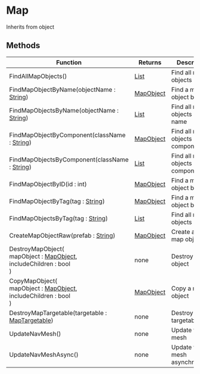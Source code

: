 # Map
Inherits from object
## Methods
|Function|Returns|Description|
|---|---|---|
|FindAllMapObjects()|[List](../objects/List.md)|Find all map objects|
|FindMapObjectByName(objectName : [String](../static/String.md))|[MapObject](../objects/MapObject.md)|Find a map object by name|
|FindMapObjectsByName(objectName : [String](../static/String.md))|[List](../objects/List.md)|Find all map objects by name|
|FindMapObjectByComponent(className : [String](../static/String.md))|[MapObject](../objects/MapObject.md)|Find all map objects by component|
|FindMapObjectsByComponent(className : [String](../static/String.md))|[List](../objects/List.md)|Find all map objects by component|
|FindMapObjectByID(id : int)|[MapObject](../objects/MapObject.md)|Find a map object by ID|
|FindMapObjectByTag(tag : [String](../static/String.md))|[MapObject](../objects/MapObject.md)|Find a map object by tag|
|FindMapObjectsByTag(tag : [String](../static/String.md))|[List](../objects/List.md)|Find all map objects by tag|
|CreateMapObjectRaw(prefab : [String](../static/String.md))|[MapObject](../objects/MapObject.md)|Create a new map object|
|DestroyMapObject(<br/>mapObject : [MapObject](../objects/MapObject.md),<br/>includeChildren : bool<br/>)|none|Destroy a map object|
|CopyMapObject(<br/>mapObject : [MapObject](../objects/MapObject.md),<br/>includeChildren : bool<br/>)|[MapObject](../objects/MapObject.md)|Copy a map object|
|DestroyMapTargetable(targetable : [MapTargetable](../objects/MapTargetable.md))|none|Destroy a map targetable|
|UpdateNavMesh()|none|Update the nav mesh|
|UpdateNavMeshAsync()|none|Update the nav mesh asynchronously|
